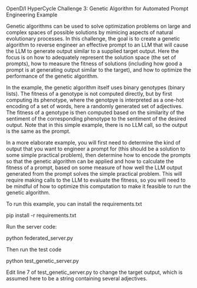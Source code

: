 OpenD/I HyperCycle Challenge 3: Genetic Algorithm for Automated Prompt Engineering Example

Genetic algorithms can be used to solve optimization problems on large and complex spaces of possible solutions by mimicing aspects of natural evolutionary processes. In this challenge, the goal is to create a genetic algorithm to reverse engineer an effective prompt to an LLM that will cause the LLM to generate output similar to a supplied target output. Here the focus is on how to adequately represent the solution space (the set of prompts), how to measure the fitness of solutions (including how good a prompt is at generating output similar to the target), and how to optimize the performance of the genetic algorithm.

In the example, the genetic algorithm itself uses binary genotypes (binary lists). The fitness of a genotype is not computed directly, but by first computing its phenotype, where the genotpye is interpreted as a one-hot encoding of a set of words, here a randomly generated set of adjectives. The fitness of a genotype is then computed based on the similarity of the sentiment of the corresponding phenotype to the sentiment of the desired output. Note that in this simple example, there is no LLM call, so the output is the same as the prompt.

In a more elaborate example, you will first need to determine the kind of output that you want to engineer a prompt for (this should be a solution to some simple practical problem), then determine how to encode the prompts so that the genetic algorithm can be applied and how to calculate the fitness of a prompt, based on some measure of how well the LLM output generated from the prompt solves the simple practical problem. This will require making calls to the LLM to evaluate the fitness, so you will need to be mindful of how to optimize this computation to make it feasible to run the genetic algorithm.

To run this example, you can install the requirements.txt

pip install -r requirements.txt

Run the server code:

python federated_server.py

Then run the test code

python test_genetic_server.py 

Edit line 7 of test_genetic_server.py to change the target output, which is assumed here to be a string containing several adjectives.
